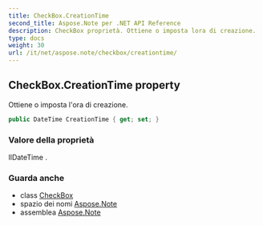 ```yaml
---
title: CheckBox.CreationTime
second_title: Aspose.Note per .NET API Reference
description: CheckBox proprietà. Ottiene o imposta lora di creazione.
type: docs
weight: 30
url: /it/net/aspose.note/checkbox/creationtime/
---
```

## CheckBox.CreationTime property

Ottiene o imposta l'ora di creazione.

```csharp
public DateTime CreationTime { get; set; }
```

### Valore della proprietà

IlDateTime .

### Guarda anche

* class [CheckBox](../)
* spazio dei nomi [Aspose.Note](../../checkbox/)
* assemblea [Aspose.Note](../../../)


